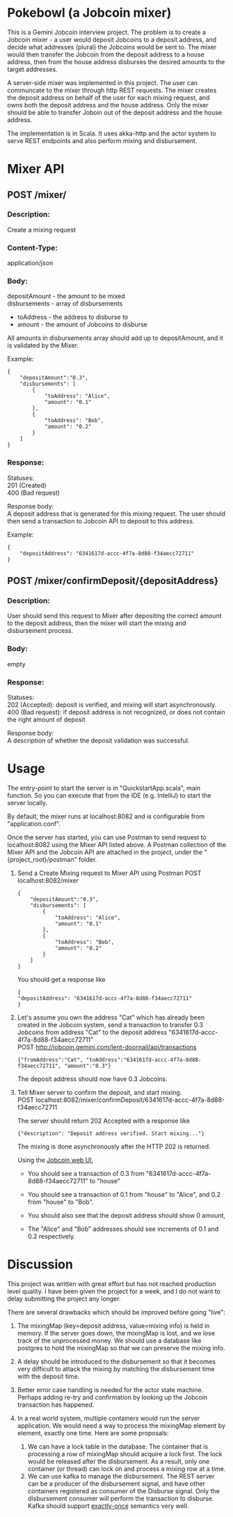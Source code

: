 # Pokebowl (a Jobcoin mixer)

This is a Gemini Jobcoin interview project. The problem is to create a Jobcoin mixer - a user would deposit Jobcoins to a deposit address, and decide what addresses (plural) the Jobcoins would be sent to. The mixer would then transfer the Jobcoin from the deposit address to a house address, then from the house address disburses the desired amounts to the target addresses.

A server-side mixer was implemented in this project. The user can communcate to the mixer through http REST requests. The mixer creates the deposit address on behalf of the user for each mixing request, and owns both the deposit address and the house address. Only the mixer should be able to transfer Joboin out of the deposit address and the house address.

The implementation is in Scala. It uses akka-http and the actor system to serve REST endpoints and also perform mixing and disbursement.

# Mixer API
## POST /mixer/
### Description:  
Create a mixing request  

### Content-Type:  
application/json  

### Body:  
depositAmount - the amount to be mixed  
disbursements - array of disbursements
  * toAddress -  the address to disburse to
  * amount - the amount of Jobcoins to disburse  

All amounts in disbursements array should add up to depositAmount, 
and it is validated by the Mixer.

Example:
```
{
    "depositAmount":"0.3", 
    "disbursements": [
        {
            "toAddress": "Alice", 
            "amount": "0.1"
        },
        {
            "toAddress": "Bob", 
            "amount": "0.2"
        }
    ]
}
```

### Response:  
Statuses:  
201 (Created)  
400 (Bad request)

Response body:  
A deposit address that is generated for this mixing request. 
The user should then send a transaction to Jobcoin API to deposit to this address.  

Example:
```
{
    "depositAddress": "6341617d-accc-4f7a-8d88-f34aecc72711"
}
```


## POST /mixer/confirmDeposit/{depositAddress}
### Description: 
User should send this request to Mixer after depositing the correct amount to the deposit address, 
then the mixer will start the mixing and disbursement process.

### Body: 
empty

### Response:
Statuses:  
202 (Accepted): deposit is verified, and mixing will start asynchronously.  
400 (Bad request): if deposit address is not recognized, or does not contain the right amount of deposit

Response body:  
A description of whether the deposit validation was successful.

# Usage
The entry-point to start the server is in "QuickstartApp.scala", main function. So you can execute that from the IDE (e.g. IntelliJ) to start the server locally.

By default, the mixer runs at localhost:8082 and is configurable from "application.conf".

Once the server has started, you can use Postman to send request to localhost:8082 using the Mixer API listed above.
A Postman collection of the Mixer API and the Jobcoin API are attached in the project, under the "{project_root}/postman" folder.

1.  Send a Create Mixing request to Mixer API using Postman
    POST localhost:8082/mixer
    ```
    {
        "depositAmount":"0.3", 
        "disbursements": [
            {
                "toAddress": "Alice", 
                "amount": "0.1"
            },
            {
                "toAddress": "Bob", 
                "amount": "0.2"
            }
        ]
    }
    ```
    
    You should get a response like
    ```
    {
    "depositAddress": "6341617d-accc-4f7a-8d88-f34aecc72711"
    }
    ```

2.  Let's assume you own the address "Cat" which has already been created in the Jobcoin system, 
    send a transaction to transfer 0.3 Jobcoins from address "Cat" to the deposit address "6341617d-accc-4f7a-8d88-f34aecc72711"  
    POST http://jobcoin.gemini.com/lent-doornail/api/transactions
    ```
    {"fromAddress":"Cat", "toAddress":"6341617d-accc-4f7a-8d88-f34aecc72711", "amount":"0.3"}
    ```
     The deposit address should now have 0.3 Jobcoins.

3.  Tell Mixer server to confirm the deposit, and start mixing.  
    POST localhost:8082/mixer/confirmDeposit/6341617d-accc-4f7a-8d88-f34aecc72711

    The server should return 202 Accepted with a response like
    ```
    {"description": "Deposit address verified. Start mixing..."}
    ```
    
    The mixing is done asynchronously after the HTTP 202 is returned.  
    
    Using the [Jobcoin web UI](https://jobcoin.gemini.com/lent-doornail),
    
    * You should see a transaction of 0.3 from "6341617d-accc-4f7a-8d88-f34aecc72711" to "house"
    
    * You should see a transaction of 0.1 from "house" to "Alice", and 0.2 from "house" to "Bob".   
    
    * You should also see that the deposit address should show 0 amount, 
    
    * The "Alice" and "Bob" addresses should see increments of 0.1 and 0.2 respectively.

# Discussion
This project was written with great effort but has not reached production level quality.
I have been given the project for a week, and I do not want to delay submitting the project any longer.

There are several drawbacks which should be improved before going "live":

1.  The mixingMap (key=deposit address, value=mixing info) is held in memory.
    If the server goes down, the mixingMap is lost, and we lose track of the unprocessed money.
    We should use a database like postgres to hold the mixingMap so that we can preserve the mixing info.

2.  A delay should be introduced to the disbursement so that it becomes very difficult to
    attack the mixing by matching the disbursement time with the deposit time.

3.  Better error case handling is needed for the actor state machine. Perhaps adding re-try and confirmation
    by looking up the Jobcoin transaction has happened.

4.  In a real world system, multiple containers would run the server application. We would need a way to 
    process the mixingMap element by element, exactly one time. Here are some proposals: 
    1.  We can have a lock table in the database. The container that is processing a row of mixingMap should acquire a lock first. 
        The lock would be released after the disbursement. As a result, only one container (or thread) can lock on and process a mixing row at a time.
    2.  We can use kafka to manage the disbursement. The REST server can be a producer of the disbursement signal, and have other containers 
        registered as consumer of the Disburse signal. Only the disbursement consumer will perform the transaction to disburse.
        Kafka should support [exactly-once](https://www.baeldung.com/kafka-exactly-once) semantics very well.
